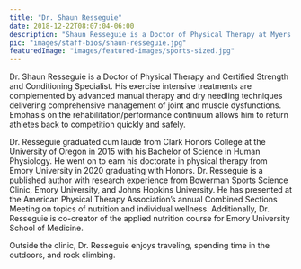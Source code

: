 ```yaml
---
title: "Dr. Shaun Resseguie"
date: 2018-12-22T08:07:04-06:00
description: "Shaun Resseguie is a Doctor of Physical Therapy at Myers Sports Medicine and Orthopaedic Center. Shaun uses advanced manual therapy to assist in patient rehab"
pic: "images/staff-bios/shaun-resseguie.jpg"
featuredImage: "images/featured-images/sports-sized.jpg"
---
```


Dr. Shaun Resseguie is a Doctor of Physical Therapy and Certified Strength and Conditioning Specialist. His exercise intensive treatments are complemented by advanced manual therapy and dry needling techniques delivering comprehensive management of joint and muscle dysfunctions. Emphasis on the rehabilitation/performance continuum allows him to return athletes back to competition quickly and safely.

Dr. Resseguie graduated cum laude from Clark Honors College at the University of Oregon in 2015 with his Bachelor of Science in Human Physiology. He went on to earn his doctorate in physical therapy from Emory University in 2020 graduating with Honors. Dr. Resseguie is a published author with research experience from Bowerman Sports Science Clinic, Emory University, and Johns Hopkins University.  He has presented at the American Physical Therapy Association’s annual Combined Sections Meeting on topics of nutrition and individual wellness. Additionally, Dr. Resseguie is co-creator of the applied nutrition course for Emory University School of Medicine. 

Outside the clinic, Dr. Resseguie enjoys traveling, spending time in the outdoors, and rock climbing.

